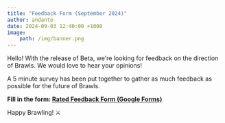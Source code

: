 ```yaml
---
title: "Feedback Form (September 2024)"
author: andante
date: 2024-09-03 12:40:00 +1000
image:
    path: /img/banner.png
---
```


Hello! With the release of Beta, we're looking for feedback on the direction of Brawls. We would love to hear your opinions!

A 5 minute survey has been put together to gather as much feedback as possible for the future of Brawls. 

**Fill in the form: [Rated Feedback Form (Google Forms)](https://forms.gle/4ZLm7SR2s4kmhMLo6)**

Happy Brawling! ⚔️
